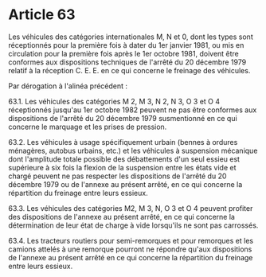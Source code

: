 # Article 63

Les véhicules des catégories internationales M, N et 0, dont les types sont réceptionnés pour la première fois à dater du 1er janvier 1981, ou mis en circulation pour la première fois après le 1er octobre 1981, doivent être conformes aux dispositions techniques de l'arrêté du 20 décembre 1979 relatif à la réception C. E. E. en ce qui concerne le freinage des véhicules.

Par dérogation à l'alinéa précédent :

63.1. Les véhicules des catégories M 2, M 3, N 2, N 3, O 3 et O 4 réceptionnés jusqu'au 1er octobre 1982 peuvent ne pas être conformes aux dispositions de l'arrêté du 20 décembre 1979 susmentionné en ce qui concerne le marquage et les prises de pression.

63.2. Les véhicules à usage spécifiquement urbain (bennes à ordures ménagères, autobus urbains, etc.) et les véhicules à suspension mécanique dont l'amplitude totale possible des débattements d'un seul essieu est supérieure à six fois la flexion de la suspension entre les états vide et chargé peuvent ne pas respecter les dispositions de l'arrêté du 20 décembre 1979 ou de l'annexe au présent arrêté, en ce qui concerne la répartition du freinage entre leurs essieux.

63.3. Les véhicules des catégories M2, M 3, N, O 3 et O 4 peuvent profiter des dispositions de l'annexe au présent arrêté, en ce qui concerne la détermination de leur état de charge à vide lorsqu'ils ne sont pas carrossés.

63.4. Les tracteurs routiers pour semi-remorques et pour remorques et les camions attelés à une remorque pourront ne répondre qu'aux dispositions de l'annexe au présent arrêté en ce qui concerne la répartition du freinage entre leurs essieux.
